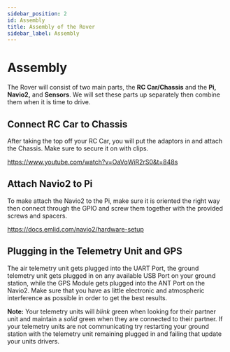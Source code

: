 ```yaml
---
sidebar_position: 2
id: Assembly
title: Assembly of the Rover
sidebar_label: Assembly
---
```



# Assembly
The Rover will consist of two main parts, the **RC Car/Chassis** and the
**Pi, Navio2,** and **Sensors**. We will set these parts up separately then
combine them when it is time to drive.

## Connect RC Car to Chassis

After taking the top off your RC Car, you will put the adaptors in and
attach the Chassis. Make sure to secure it on with clips.

https://www.youtube.com/watch?v=OaVqWiR2rS0&t=848s

## Attach Navio2 to Pi

To make attach the Navio2 to the Pi, make sure it is oriented the right
way then connect through the GPIO and screw them together with the
provided screws and spacers.

https://docs.emlid.com/navio2/hardware-setup

## Plugging in the Telemetry Unit and GPS

The air telemetry unit gets plugged into the UART Port, the ground telemetry unit
gets plugged in on any available USB Port on your ground station, while the GPS
Module gets plugged into the ANT Port on the Navio2. Make sure
that you have as little electronic and atmospheric interference as possible
in order to get the best results.

**Note:** Your telemetry units will *blink* green when looking for their partner
unit and maintain a *solid* green when they are connected to their partner. If your
telemetry units are not communicating try restarting your ground station with the
telemetry unit remaining plugged in and failing that update your units drivers.
